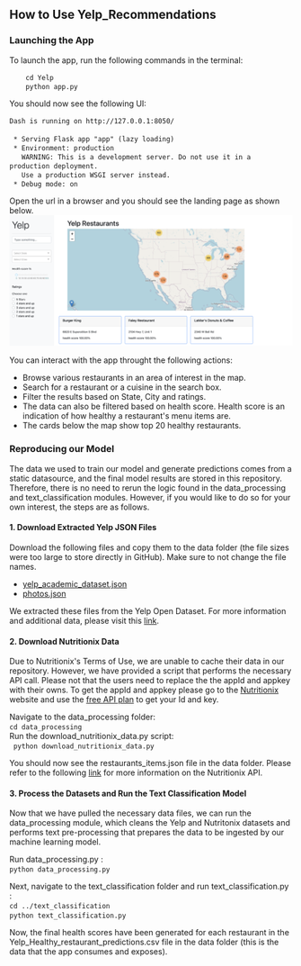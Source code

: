 ## How to Use Yelp_Recommendations

### Launching the App

To launch the app, run the following commands in the terminal:
```
    cd Yelp
    python app.py
```

You should now see the following UI:
```
Dash is running on http://127.0.0.1:8050/

 * Serving Flask app "app" (lazy loading)
 * Environment: production
   WARNING: This is a development server. Do not use it in a production deployment.
   Use a production WSGI server instead.
 * Debug mode: on
 ```
 Open the url in a browser and you should see the landing page as shown below.
 ![Landing Page](landing_page.png)


You can interact with the app throught the following actions:
* Browse various restaurants in an area of interest in the map. 
* Search for a restaurant or a cuisine in the search box.
* Filter the results based on State, City and ratings. 
* The data can also be filtered based on health score. Health score is an indication of how healthy a restaurant's menu items are. 
* The cards below the map show top 20 healthy restaurants.

### Reproducing our Model

The data we used to train our model and generate predictions comes from a static datasource, and the final model results are stored in this repository. Therefore, there is no need to rerun the logic found in the data_processing and text_classification modules. However, if you would like to do so for your own interest, the steps are as follows.

#### 1. Download Extracted Yelp JSON Files

Download the following files and copy them to the data folder (the file sizes were too large to store directly in GitHub). Make sure to not change the file names.
* [yelp_academic_dataset.json](https://drive.google.com/file/d/1yKgjuFgYcLCfU2guLJjzCNnAVSnD_D5s/view?usp=sharing)
* [photos.json](https://drive.google.com/file/d/1iei3dhkCGLLgra_Eq1OqQX2DW2dFfQa7/view?usp=sharing)

We extracted these files from the Yelp Open Dataset. For more information and additional data, please visit this [link](https://www.yelp.com/dataset).

#### 2. Download Nutritionix Data

Due to Nutritionix's Terms of Use, we are unable to cache their data in our repository. However, we have provided a script that performs the necessary API call. Please not that the users need to replace the the appId and appkey with their owns. To get the appId and appkey please go to the [Nutritionix](https://www.nutritionix.com/business/api) website and use the [free API plan](https://developer.nutritionix.com/signup) to get your Id and key.

Navigate to the data_processing folder:   
```cd data_processing```  
Run the download_nutritionix_data.py script:  
``` python download_nutritionix_data.py```

You should now see the restaurants_items.json file in the data folder. 
Please refer to the following [link](https://www.nutritionix.com/business/api) for more information on the Nutritionix API.

#### 3. Process the Datasets and Run the Text Classification Model

Now that we have pulled the necessary data files, we can run the data_processing module, which cleans the Yelp and Nutritonix datasets and performs text pre-processing that prepares the data to be ingested by our machine learning model. 

Run data_processing.py :    
```python data_processing.py```

Next, navigate to the text_classification folder and run text_classification.py :  
```cd ../text_classification```  
```python text_classification.py```

Now, the final health scores have been generated for each restaurant in the Yelp_Healthy_restaurant_predictions.csv file in the data folder (this is the data that the app consumes and exposes).
